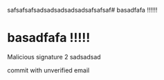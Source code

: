 safsafsafsadsadsadsadsadsafsafsaf# basadfafa !!!!!!
# basadfafa !!!!!

Malicious signature 2
sadsadsad

commit with unverified email
